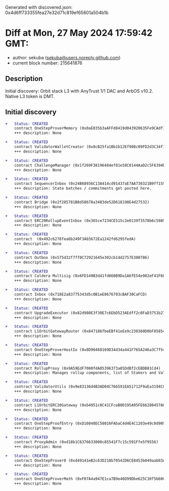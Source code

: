 Generated with discovered.json: 0x4d6ff733355fea27e32d71c819ef65601a504b1b

# Diff at Mon, 27 May 2024 17:59:42 GMT:

- author: sekuba (<sekuba@users.noreply.github.com>)
- current block number: 215641876

## Description

Initial discovery: Orbit stack L3 with AnyTrust 1/1 DAC and ArbOS v10.2. Native L3 token is DMT.

## Initial discovery

```diff
+   Status: CREATED
    contract OneStepProverMemory (0x0aE035b3aAFFd8419d043920635Fe9CAdf179615)
    +++ description: None
```

```diff
+   Status: CREATED
    contract ValidatorWalletCreator (0x0cB25fa1Bb1b12Ef908c09FD2d3C34f16F455DB3)
    +++ description: None
```

```diff
+   Status: CREATED
    contract ChallengeManager (0x1f269F38196484ef81e58C0144AaD2c5F6394bB4)
    +++ description: None
```

```diff
+   Status: CREATED
    contract SequencerInbox (0x24B68936C13A414cd91437aE7AA730321B9ff159)
    +++ description: State batches / commitments get posted here.
```

```diff
+   Status: CREATED
    contract Bridge (0x2f285781B8d58678a3483de52D618198E4d27532)
    +++ description: None
```

```diff
+   Status: CREATED
    contract ERC20RollupEventInbox (0x365ce7234CE515c2e0139f3578b6c5989da1a863)
    +++ description: None
```

```diff
+   Status: CREATED
    contract  (0x492c6278fea6b249F3A03672Ea1242fd6295fedA)
    +++ description: None
```

```diff
+   Status: CREATED
    contract Outbox (0x575d32f7ff0C72921645e302cb14d2757E300786)
    +++ description: None
```

```diff
+   Status: CREATED
    contract Caldera Multisig (0x6FD149B3d41fd860B9Da1A6fE54e902eF41F68BF)
    +++ description: None
```

```diff
+   Status: CREATED
    contract Inbox (0x718E2a83775343d5c0B1eE0676703cBAF30CaFCD)
    +++ description: None
```

```diff
+   Status: CREATED
    contract UpgradeExecutor (0x82d980E3f30E7c6EbD523AEdff2c0FaD3751b276)
    +++ description: None
```

```diff
+   Status: CREATED
    contract L1OrbitGatewayRouter (0x847186fbeEBf41eEe9c230360D0bF8585c0Db57B)
    +++ description: None
```

```diff
+   Status: CREATED
    contract OneStepProverHostIo (0x8D90460169D34d34a441F765A246a3C7f54C77C1)
    +++ description: None
```

```diff
+   Status: CREATED
    contract RollupProxy (0x9A59EdF7080fdA05396373a85DdBf2cEBDB81Cd4)
    +++ description: Manages rollup components, list of Stakers and Validators. Entry point for Validators creating new Rollup Nodes (state commits) and Challengers submitting fraud proofs.
```

```diff
+   Status: CREATED
    contract ValidatorUtils (0x9e83136d4B3AD04C766591EA51712F9aEa3194C0)
    +++ description: None
```

```diff
+   Status: CREATED
    contract L1OrbitERC20Gateway (0xb4951c0C41CFceB0D195A95FE66280457A80a990)
    +++ description: None
```

```diff
+   Status: CREATED
    contract OneStepProofEntry (0xD16048EC58016FAbaC4d4E4C1203e49c0d9090E4)
    +++ description: None
```

```diff
+   Status: CREATED
    contract ProxyAdmin (0xd18b1C6376633000c85541F7c15c591Ffe5f9556)
    +++ description: None
```

```diff
+   Status: CREATED
    contract OneStepProver0 (0xd49141eB2c63D210b70542D6CE8453b049aab03A)
    +++ description: None
```

```diff
+   Status: CREATED
    contract OneStepProverMath (0xF07A4a947E1ca7B9e46D99Dbe625C30f5b60C706)
    +++ description: None
```
